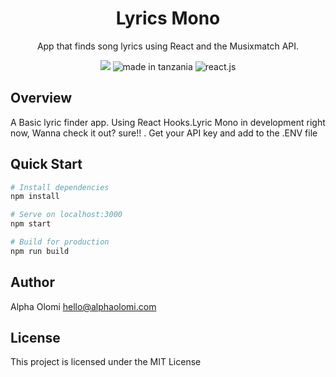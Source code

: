 <h1 align="center">Lyrics Mono</h1>
<p align="center"> App that finds song lyrics using React and the Musixmatch API.</p>

<p align="center">
  <a href="#"><img src="https://img.shields.io/badge/Maintained%3F-yes-green.svg?style=for-the-badge"></a>
  <img src="https://img.shields.io/badge/made%20in-tanzania-purple?style=for-the-badge" alt="made in tanzania">
  <img src="https://img.shields.io/badge/framework-react.js-green?style=for-the-badge" alt="react.js">
</p>

## Overview

A Basic lyric finder app. Using React Hooks.Lyric Mono in development right now, Wanna check it out? sure!! .
Get your API key and add to the .ENV file

## Quick Start

```bash
# Install dependencies
npm install

# Serve on localhost:3000
npm start

# Build for production
npm run build
```


## Author

Alpha Olomi [hello@alphaolomi.com](mailto:hello@alphaolomi.com)

## License

This project is licensed under the MIT License
